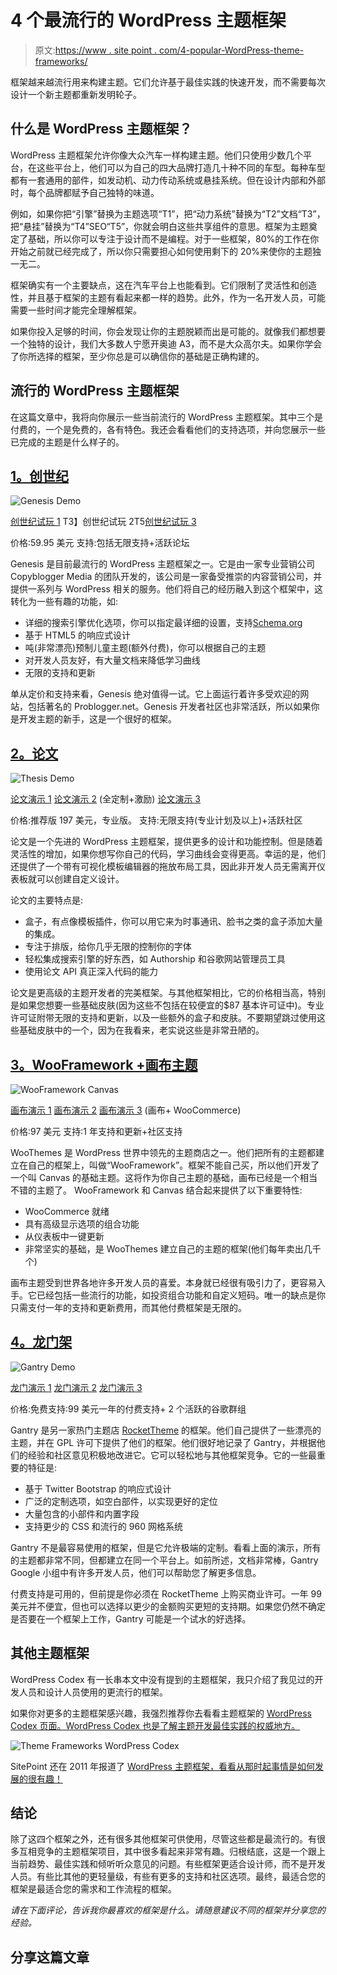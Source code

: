 # 4 个最流行的 WordPress 主题框架

> 原文:[https://www . site point . com/4-popular-WordPress-theme-frameworks/](https://www.sitepoint.com/4-popular-wordpress-theme-frameworks/)

框架越来越流行用来构建主题。它们允许基于最佳实践的快速开发，而不需要每次设计一个新主题都重新发明轮子。

## 什么是 WordPress 主题框架？

WordPress 主题框架允许你像大众汽车一样构建主题。他们只使用少数几个平台，在这些平台上，他们可以为自己的四大品牌打造几十种不同的车型。每种车型都有一套通用的部件，如发动机、动力传动系统或悬挂系统。但在设计内部和外部时，每个品牌都赋予自己独特的味道。

例如，如果你把“引擎”替换为主题选项“T1”，把“动力系统”替换为“T2”文档“T3”，把“悬挂”替换为“T4”SEO“T5”，你就会明白这些共享组件的意思。框架为主题奠定了基础，所以你可以专注于设计而不是编程。对于一些框架，80%的工作在你开始之前就已经完成了，所以你只需要担心如何使用剩下的 20%来使你的主题独一无二。

框架确实有一个主要缺点，这在汽车平台上也能看到。它们限制了灵活性和创造性，并且基于框架的主题有看起来都一样的趋势。此外，作为一名开发人员，可能需要一些时间才能完全理解框架。

如果你投入足够的时间，你会发现让你的主题脱颖而出是可能的。就像我们都想要一个独特的设计，我们大多数人宁愿开奥迪 A3，而不是大众高尔夫。如果你学会了你所选择的框架，至少你总是可以确信你的基础是正确构建的。

## 流行的 WordPress 主题框架

在这篇文章中，我将向你展示一些当前流行的 WordPress 主题框架。其中三个是付费的，一个是免费的，各有特色。我还会看看他们的支持选项，并向您展示一些已完成的主题是什么样子的。

## [1。创世纪](http://my.studiopress.com/themes/genesis/)

![Genesis Demo](../Images/7fa69a3e5c2cbe92c64fc5fe87042856.png)

[创世纪试玩 1](http://my.studiopress.com/themes/winning-agent/#demo-full)
T3】创世纪试玩 2T5[创世纪试玩 3](http://my.studiopress.com/themes/epik/#demo-full)

价格:59.95 美元
支持:包括无限支持+活跃论坛

Genesis 是目前最流行的 WordPress 主题框架之一。它是由一家专业营销公司 Copyblogger Media 的团队开发的，该公司是一家备受推崇的内容营销公司，并提供一系列与 WordPress 相关的服务。他们将自己的经历融入到这个框架中，这转化为一些有趣的功能，如:

*   详细的搜索引擎优化选项，你可以指定最详细的设置，支持[Schema.org](https://www.sitepoint.com/using-schemas-improve-content-visibility-search-results/)
*   基于 HTML5 的响应式设计
*   吨(非常漂亮)预制儿童主题(额外付费)，你可以根据自己的主题
*   对开发人员友好，有大量文档来降低学习曲线
*   无限的支持和更新

单从定价和支持来看，Genesis 绝对值得一试。它上面运行着许多受欢迎的网站，包括著名的 Problogger.net。Genesis 开发者社区也非常活跃，所以如果你是开发主题的新手，这是一个很好的框架。

## [2。论文](http://diythemes.com/)

![Thesis Demo](../Images/e751172854c00f585dea43ebe97f72f4.png)

[论文演示 1](http://diythemes.com/demo/?skin=thesis_classic_r)
[论文演示 2](http://www.smartpassiveincome.com/thesis-theme-switch/) (全定制+激励)
[论文演示 3](http://diythemes.com/demo/?skin=nina_cross_promo)

价格:推荐版 197 美元，专业版。
支持:无限支持(专业计划及以上)+活跃社区

论文是一个先进的 WordPress 主题框架，提供更多的设计和功能控制。但是随着灵活性的增加，如果你想写你自己的代码，学习曲线会变得更高。幸运的是，他们还提供了一个带有可视化模板编辑器的拖放布局工具，因此非开发人员无需离开仪表板就可以创建自定义设计。

论文的主要特点是:

*   盒子，有点像模板插件，你可以用它来为时事通讯、脸书之类的盒子添加大量的集成。
*   专注于排版，给你几乎无限的控制你的字体
*   轻松集成搜索引擎的好东西，如 Authorship 和谷歌网站管理员工具
*   使用论文 API 真正深入代码的能力

论文是更高级的主题开发者的完美框架。与其他框架相比，它的价格相当高，特别是如果您想要一些基础皮肤(因为这些不包括在较便宜的$87 基本许可证中)。专业许可证附带无限的支持和更新，以及一些额外的盒子和皮肤。不要期望跳过使用这些基础皮肤中的一个，因为在我看来，老实说这些是非常丑陋的。

## [3。WooFramework +画布主题](http://www.woothemes.com/products/canvas/)

![WooFramework Canvas](../Images/3ee401ba2781893c9e3d343e37610761.png)

[画布演示 1](http://demo.woothemes.com/?name=canvas)
[画布演示 2](http://www.catherinelashbrooke.com/)
[画布演示 3](http://www.utique.co.za/) (画布+ WooCommerce)

价格:97 美元
支持:1 年支持和更新+社区支持

WooThemes 是 WordPress 世界中领先的主题商店之一。他们把所有的主题都建立在自己的框架上，叫做“WooFramework”。框架不能自己买，所以他们开发了一个叫 Canvas 的基础主题。这将作为你自己主题的基础，画布已经是一个相当不错的主题了。
WooFramework 和 Canvas 结合起来提供了以下重要特性:

*   WooCommerce 就绪
*   具有高级显示选项的组合功能
*   从仪表板中一键更新
*   非常坚实的基础，是 WooThemes 建立自己的主题的框架(他们每年卖出几千个)

画布主题受到世界各地许多开发人员的喜爱。本身就已经很有吸引力了，更容易入手。它已经包括一些流行的功能，如投资组合功能和自定义短码。唯一的缺点是你只需支付一年的支持和更新费用，而其他付费框架是无限的。

## [4。龙门架](http://gantry-framework.org/)

![Gantry Demo](../Images/6281b2ac414c1ce3f469e554a313da8c.png)

[龙门演示 1](http://www.unric.org/en/)
[龙门演示 2](http://thefarmfactory.co.uk/)
[龙门演示 3](http://www.shoresmusic.com/)

价格:免费支持:99 美元一年的付费支持+ 2 个活跃的谷歌群组

Gantry 是另一家热门主题店 [RocketTheme](http://www.rockettheme.com/) 的框架。他们自己提供了一些漂亮的主题，并在 GPL 许可下提供了他们的框架。他们很好地记录了 Gantry，并根据他们的经验和社区意见积极地改进它。它可以轻松地与其他框架竞争。它的一些最重要的特征是:

*   基于 Twitter Bootstrap 的响应式设计
*   广泛的定制选项，如空白部件，以实现更好的定位
*   大量包含的小部件和内置字段
*   支持更少的 CSS 和流行的 960 网格系统

Gantry 不是最容易使用的框架，但是它允许极端的定制。看看上面的演示，所有的主题都非常不同，但都建立在同一个平台上。如前所述，文档非常棒，Gantry Google 小组中有许多开发人员，他们可以帮助您了解更多信息。

付费支持是可用的，但前提是你必须在 RocketTheme 上购买商业许可。一年 99 美元并不便宜，但也可以选择以更少的金额购买更短的支持期。如果您仍然不确定是否要在一个框架上工作，Gantry 可能是一个试水的好选择。

## 其他主题框架

WordPress Codex 有一长串本文中没有提到的主题框架，我只介绍了我见过的开发人员和设计人员使用的更流行的框架。

如果你对更多的主题框架感兴趣，我强烈推荐你去看看主题框架的 [WordPress Codex 页面。WordPress Codex 也是了解主题开发最佳实践的权威地方。](http://codex.wordpress.org/Theme_Frameworks)

![Theme Frameworks WordPress Codex ](../Images/bf30bf2fe5e5e424300807a5dbd705c3.png)

SitePoint 还在 2011 年报道了 [WordPress 主题框架，看看从那时起事情是如何发展的很有趣！](https://www.sitepoint.com/wicked-wordpress-theme-frameworks/)

## 结论

除了这四个框架之外，还有很多其他框架可供使用，尽管这些都是最流行的。有很多互相竞争的主题框架项目，其中很多看起来非常有趣。归根结底，这是一个跟上当前趋势、最佳实践和倾听听众意见的问题。有些框架更适合设计师，而不是开发人员。有些比其他的更轻量级，有些有更多的支持和社区选项。最终，最适合您的框架是最适合您的需求和工作流程的框架。

*请在下面评论，告诉我你最喜欢的框架是什么。请随意建议不同的框架并分享您的经验。*

## 分享这篇文章